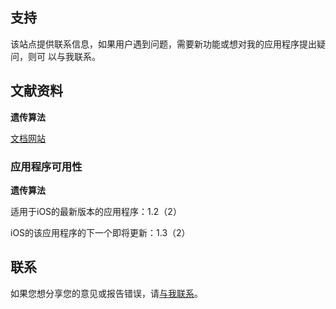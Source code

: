 ## 支持

该站点提供联系信息，如果用户遇到问题，需要新功能或想对我的应用程序提出疑问，则可
以与我联系。

## 文献资料

**遗传算法**

[文档网站](https://www.taketechease.com/optfinder/genetic-algorithms.html)

### 应用程序可用性

**遗传算法**

适用于iOS的最新版本的应用程序：1.2（2）

iOS的该应用程序的下一个即将更新：1.3（2）

## 联系
如果您想分享您的意见或报告错误，请[与我联系](mailto:i.d.kosinska@gmail.com)。
